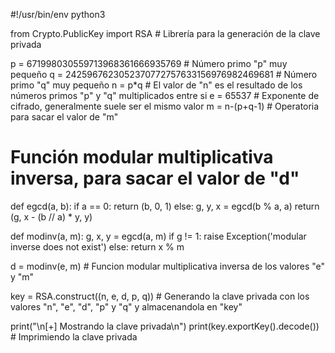 #!/usr/bin/env python3

from Crypto.PublicKey import RSA # Librería para la generación de la clave privada

p = 671998030559713968361666935769 # Número primo "p" muy pequeño
q = 2425967623052370772757633156976982469681 # Número primo "q" muy pequeño
n = p*q # El valor de "n" es el resultado de los números primos "p" y "q" multiplicados entre si
e = 65537 # Exponente de cifrado, generalmente suele ser el mismo valor
m = n-(p+q-1) # Operatoria para sacar el valor de "m"

# Función modular multiplicativa inversa, para sacar el valor de "d"
def egcd(a, b):
    if a == 0:
        return (b, 0, 1)
    else:
        g, y, x = egcd(b % a, a)
        return (g, x - (b // a) * y, y)

def modinv(a, m):
    g, x, y = egcd(a, m)
    if g != 1:
        raise Exception('modular inverse does not exist')
    else:
        return x % m

d = modinv(e, m) # Funcion modular multiplicativa inversa de los valores "e" y "m"

key = RSA.construct((n, e, d, p, q)) # Generando la clave privada con los valores "n", "e", "d", "p" y "q" y almacenandola en "key"

print("\n[+] Mostrando la clave privada\n")
print(key.exportKey().decode()) # Imprimiendo la clave privada
